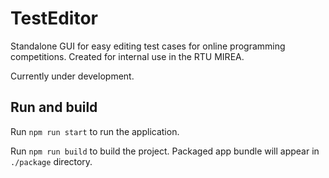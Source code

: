 # TestEditor

Standalone GUI for easy editing test cases for online programming competitions.
Created for internal use in the RTU MIREA.

Currently under development.

## Run and build

Run `npm run start` to run the application. 

Run `npm run build` to build the project. Packaged app bundle will appear in `./package` directory.

